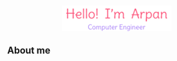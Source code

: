 <p align="center"><a href="https://www.arpanpokharel.com.np"><img width="50%" src="./assets/readme-header.png" /></a></p>

## About me

